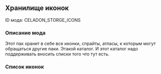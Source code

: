 
## Хранилище иконок

ID мода: CELADON_STORGE_ICONS

### Описание мода

Этот пак хранит в себе все иконки, спрайты, атласы, к которым могут обращаться другие паки. Этакой каталог. И этот каталог надо поддерживать вносить списки того что тут есть.

### Список иконок

<!-- Пример-->
<!--

-->
